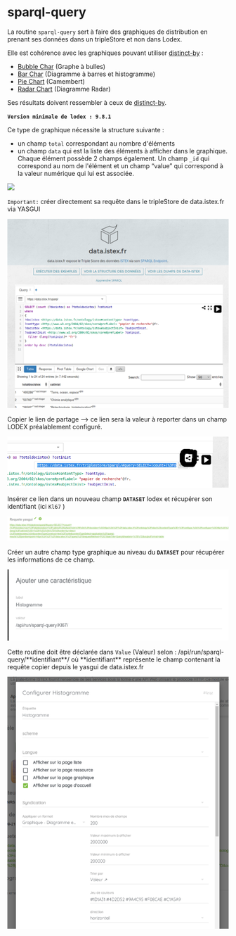 # sparql-query

La routine `sparql-query` sert à faire des graphiques de distribution en prenant ses données dans un tripleStore et non dans Lodex.

Elle est cohérence avec les graphiques pouvant utiliser [distinct-by](distinctby.md) : 

* [Bubble Char](../../administration/modele/format/bubblechart.md) \(Graphe à bulles\)
* [Bar Char](../../administration/modele/format/distribution-charts/barchart.md) \(Diagramme à barres et histogramme\)
* [Pie Char t](../../administration/modele/format/distribution-charts/piechart.md) \(Camembert\) 
* [Radar Chart](../../administration/modele/format/distribution-charts/radarchart.md) \(Diagramme Radar\) 

Ses résultats doivent ressembler à ceux de [distinct-by](distinctby.md).

**`Version minimale de lodex : 9.8.1`**  


Ce type de graphique nécessite la structure suivante : 

* un champ `total` correspondant au nombre d'éléments
* un champ `data` qui est la liste des éléments à afficher dans le graphique. Chaque élément possède 2  champs également. Un champ `_id` qui correspond au nom de l'élément et un champ “value” qui correspond à la valeur numérique qui lui est associée.

![](https://lh6.googleusercontent.com/ExHZSAOegy9h1M8-MOszM8V42k4_zVSCfSm8HabpOxWRJvuZEwm-riHa2Kk9kcIwl1xCDNdRIEvUNTqLcnCKrkowwjLaS6VRzHwnR3Z0Ihzh8W40qUtwIP7e8BFsMv22MlhYkwqo)

`Important:` créer  directement sa requête dans le tripleStore de data.istex.fr via YASGUI 

![](../../.gitbook/assets/image%20%2810%29.png)

Copier le lien de partage --&gt; ce lien sera la valeur à reporter dans un champ LODEX préalablement configuré.

![copie du lien de partage](../../.gitbook/assets/image%20%287%29.png)

Insérer ce lien dans un nouveau champ **`DATASET`** lodex et récupérer son identifiant \(ici `Kl67` \)

![requ&#xEA;te yasgui &#xE0; reporter dans un champ dataset](../../.gitbook/assets/image%20%286%29.png)

Créer un autre champ type graphique au niveau du **`DATASET`** pour récupérer les informations de ce champ.

![d&#xE9;claration de la routine sparql-query](../../.gitbook/assets/image%20%282%29.png)

Cette routine doit être déclarée dans `Value` \(Valeur\) selon : /api/run/sparql-query/\*\*identifiant\*\*/ où \*\*identifiant\*\* représente le champ contenant la requête copier depuis le yasgui de data.istex.fr

![configuration graphique](../../.gitbook/assets/image%20%281%29.png)









